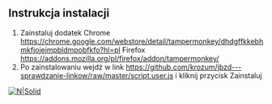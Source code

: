 Instrukcja instalacji
---------

1. Zainstaluj dodatek 
Chrome https://chrome.google.com/webstore/detail/tampermonkey/dhdgffkkebhmkfjojejmpbldmpobfkfo?hl=pl
Firefox https://addons.mozilla.org/pl/firefox/addon/tampermonkey/
2. Po zainstalowaniu wejdż w link https://github.com/krozum/jbzd---sprawdzanie-linkow/raw/master/script.user.js i kliknij przycisk Zainstaluj

[![N|Solid](https://i.imgur.com/NeEmWGM.png)](https://github.com/krozum/jbzd---sprawdzanie-linkow)
